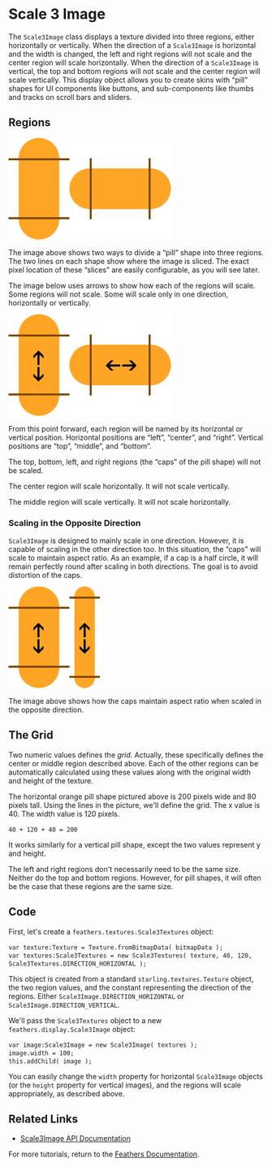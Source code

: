 # Scale 3 Image

The `Scale3Image` class displays a texture divided into three regions, either horizontally or vertically. When the direction of a `Scale3Image` is horizontal and the width is changed, the left and right regions will not scale and the center region will scale horizontally. When the direction of a `Scale3Image` is vertical, the top and bottom regions will not scale and the center region will scale vertically. This display object allows you to create skins with “pill” shapes for UI components like buttons, and sub-components like thumbs and tracks on scroll bars and sliders.

## Regions

![](images/scale3.png)

The image above shows two ways to divide a “pill” shape into three regions. The two lines on each shape show where the image is sliced. The exact pixel location of these “slices” are easily configurable, as you will see later.

The image below uses arrows to show how each of the regions will scale. Some regions will not scale. Some will scale only in one direction, horizontally or vertically.

![](images/scale3-arrows.png)

From this point forward, each region will be named by its horizontal or vertical position. Horizontal positions are “left”, “center”, and “right”. Vertical positions are “top”, “middle”, and “bottom”.

The top, bottom, left, and right regions (the “caps” of the pill shape) will not be scaled.

The center region will scale horizontally. It will not scale vertically.

The middle region will scale vertically. It will not scale horizontally.

### Scaling in the Opposite Direction

`Scale3Image` is designed to mainly scale in one direction. However, it is capable of scaling in the other direction too. In this situation, the “caps” will scale to maintain aspect ratio. As an example, if a cap is a half circle, it will remain perfectly round after scaling in both directions. The goal is to avoid distortion of the caps.

![](images/scale3-both.png)

The image above shows how the caps maintain aspect ratio when scaled in the opposite direction.

## The Grid

Two numeric values defines the *grid*. Actually, these specifically defines the center or middle region described above. Each of the other regions can be automatically calculated using these values along with the original width and height of the texture.

The horizontal orange pill shape pictured above is 200 pixels wide and 80 pixels tall. Using the lines in the picture, we'll define the grid. The x value is 40. The width value is 120 pixels.

``` code
40 + 120 + 40 = 200
```

It works similarly for a vertical pill shape, except the two values represent y and height.

The left and right regions don't necessarily need to be the same size. Neither do the top and bottom regions. However, for pill shapes, it will often be the case that these regions are the same size.

## Code

First, let's create a `feathers.textures.Scale3Textures` object:

``` code
var texture:Texture = Texture.fromBitmapData( bitmapData );
var textures:Scale3Textures = new Scale3Textures( texture, 40, 120, Scale3Textures.DIRECTION_HORIZONTAL );
```

This object is created from a standard `starling.textures.Texture` object, the two region values, and the constant representing the direction of the regions. Either `Scale3Image.DIRECTION_HORIZONTAL` or `Scale3Image.DIRECTION_VERTICAL`.

We'll pass the `Scale3Textures` object to a new `feathers.display.Scale3Image` object:

``` code
var image:Scale3Image = new Scale3Image( textures );
image.width = 100;
this.addChild( image );
```

You can easily change the `width` property for horizontal `Scale3Image` objects (or the `height` property for vertical images), and the regions will scale appropriately, as described above.

## Related Links

-   [Scale3Image API Documentation](http://feathersui.com/documentation/feathers/display/Scale3Image.html)

For more tutorials, return to the [Feathers Documentation](index.html).


